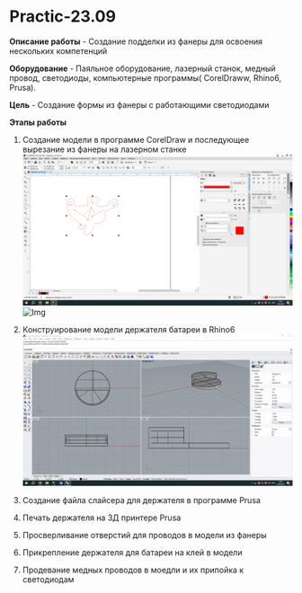 # Practic-23.09
**Описание работы** - Создание подделки из фанеры для освоения нескольких компетенций

**Оборудование** -
Паяльное оборудование, лазерный станок, медный провод, светодиоды, компьютерные программы( CorelDraww, Rhino6, Prusa).

**Цель** -
Создание формы из фанеры с работающими светодиодами

**Этапы работы**
1) Создание модели в программе CorelDraw и последующее вырезание из фанеры на лазерном станке
![Img](101.png)
![Img](IMG_2394.JPG)
3) Конструирование модели держателя батареи в Rhino6
![Img](102.png)
4) Создание файла слайсера для держателя в программе Prusa

5) Печать держателя на 3Д принтере Prusa

6) Просверливание отверстий для проводов в модели из фанеры

7) Прикрепление держателя для батареи на клей в модели

8) Продевание медных проводов в моедли и их припойка к светодиодам
